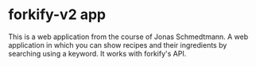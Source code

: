 # forkify-v2 app

This is a web application from the course of Jonas Schmedtmann.
A web application in which you can show recipes and their ingredients by searching using
a keyword. It works with forkify's API.
